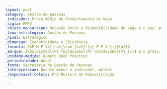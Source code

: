 ```yaml
---
layout: post
category: Gestão de pessoas
_indicador: Prazo Médio de Preenchimento de Vaga
_sigla: PMPV
_objeto-mensuracao: Relação entre a disponibilidade da vaga e o seu  preenchimento. 
_tema-estrategico: Gestão de Pessoas 
_nivel: Estratégico 
_dimensao: Economicidade e Eficiência 
_formula: $$P M P V=\frac{\sum_{i=1}^{n} P P V_{i}}{n}$$
_em-que: $\boldsymbol{P} \boldsymbol{P} \boldsymbol{V}_{i}$ é o prazo, em dias, de preenchimento da vaga $\boldsymbol{i} ; \mathrm{e} \boldsymbol{n}$é o nº de vagas ofertadas. 
_unidade-medida: Número Real Positivo 
_periodicidade: Anual 
_fonte: Secretaria de Gestão de Pessoas 
_interpretacao: Quanto menor o indicador, melhor 
_responsavel-coleta: Pró-Reitora de Administração  

---
```



